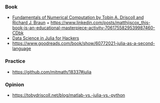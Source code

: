 ### Book

- [Fundamentals of Numerical Computation by Tobin A. Driscoll and Richard J. Braun](https://tobydriscoll.net/fnc-julia/frontmatter.html) + https://www.linkedin.com/posts/matthijscox_this-book-is-an-educational-masterpiece-activity-7061755829539987460-CDbk
- [Data Science in Julia for Hackers](https://notamonadtutorial.com/how-we-wrote-a-hands-on-bayesian-data-science-book-in-6-months-a97c73a510b5)
- https://www.goodreads.com/book/show/60772021-julia-as-a-second-language

### Practice

- https://github.com/mitmath/18337#julia

### Opinion

- https://tobydriscoll.net/blog/matlab-vs.-julia-vs.-python
